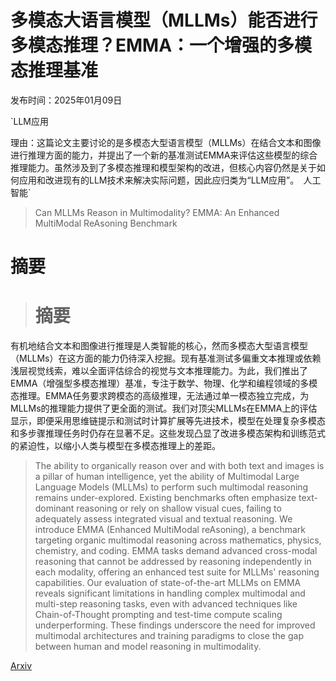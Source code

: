 # 多模态大语言模型（MLLMs）能否进行多模态推理？EMMA：一个增强的多模态推理基准

发布时间：2025年01月09日

`LLM应用

理由：这篇论文主要讨论的是多模态大型语言模型（MLLMs）在结合文本和图像进行推理方面的能力，并提出了一个新的基准测试EMMA来评估这些模型的综合推理能力。虽然涉及到了多模态推理和模型架构的改进，但核心内容仍然是关于如何应用和改进现有的LLM技术来解决实际问题，因此应归类为“LLM应用”。` `人工智能`

> Can MLLMs Reason in Multimodality? EMMA: An Enhanced MultiModal ReAsoning Benchmark

# 摘要

> # 摘要
有机地结合文本和图像进行推理是人类智能的核心，然而多模态大型语言模型（MLLMs）在这方面的能力仍待深入挖掘。现有基准测试多偏重文本推理或依赖浅层视觉线索，难以全面评估综合的视觉与文本推理能力。为此，我们推出了EMMA（增强型多模态推理）基准，专注于数学、物理、化学和编程领域的多模态推理。EMMA任务要求跨模态的高级推理，无法通过单一模态独立完成，为MLLMs的推理能力提供了更全面的测试。我们对顶尖MLLMs在EMMA上的评估显示，即便采用思维链提示和测试时计算扩展等先进技术，模型在处理复杂多模态和多步骤推理任务时仍存在显著不足。这些发现凸显了改进多模态架构和训练范式的紧迫性，以缩小人类与模型在多模态推理上的差距。

> The ability to organically reason over and with both text and images is a pillar of human intelligence, yet the ability of Multimodal Large Language Models (MLLMs) to perform such multimodal reasoning remains under-explored. Existing benchmarks often emphasize text-dominant reasoning or rely on shallow visual cues, failing to adequately assess integrated visual and textual reasoning. We introduce EMMA (Enhanced MultiModal reAsoning), a benchmark targeting organic multimodal reasoning across mathematics, physics, chemistry, and coding. EMMA tasks demand advanced cross-modal reasoning that cannot be addressed by reasoning independently in each modality, offering an enhanced test suite for MLLMs' reasoning capabilities. Our evaluation of state-of-the-art MLLMs on EMMA reveals significant limitations in handling complex multimodal and multi-step reasoning tasks, even with advanced techniques like Chain-of-Thought prompting and test-time compute scaling underperforming. These findings underscore the need for improved multimodal architectures and training paradigms to close the gap between human and model reasoning in multimodality.

[Arxiv](https://arxiv.org/abs/2501.05444)